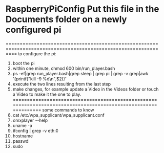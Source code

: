 # RaspberryPiConfig Put this file in the Documents folder on a newly configured pi
================================================================================================================
to configure the pi:
1. boot the pi
2. within one minute, chmod 600 bin/run_player.bash
3. ps -ef|grep run_player.bash|grep sleep | grep pi | grep -v grep|awk '{printf("kill -9 %d\n",$2)}'
4. execute the two lines resulting from the last step
5. make changes, for example update a Video in the Videos folder or touch a Video to make it the one to play.
================================================================================================================
some commands to know
1. cat /etc/wpa_supplicant/wpa_supplicant.conf
2. omxplayer --help
3. uname -a
4. ifconfig | grep -v eth:0
5. hostname
6. passwd
7. sudo
